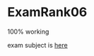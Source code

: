 # ExamRank06

100% working

exam subject is [here](https://github.com/markveligod/examrank-02-03-04-05-06/tree/master/examRank06/subjects/mini_serv)
